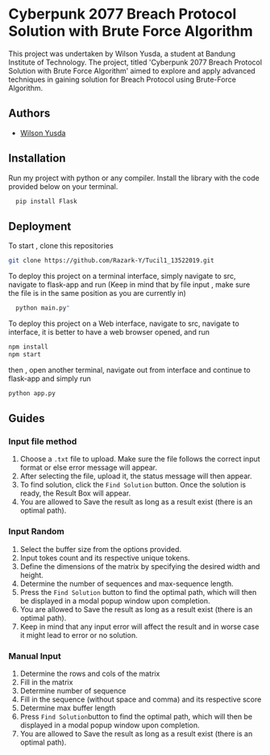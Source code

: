
# Cyberpunk 2077 Breach Protocol Solution with Brute Force Algorithm


This project was undertaken by Wilson Yusda, a student at Bandung Institute of Technology. The project, titled 'Cyberpunk 2077 Breach Protocol Solution with Brute Force Algorithm' aimed to explore and apply advanced techniques in gaining solution for Breach Protocol using Brute-Force Algorithm.


## Authors

- [Wilson Yusda](https://www.github.com/Razark-Y)


## Installation

Run my project with python or any compiler. Install the library with the code provided below on your terminal.
```bash
  pip install Flask
```

## Deployment

To start , clone this repositories 
```bash
git clone https://github.com/Razark-Y/Tucil1_13522019.git
```

To deploy this project on a terminal interface, simply navigate to src, navigate to flask-app and run (Keep in mind that by file input , make sure the file is in the same position as you are currently in)

```bash
  python main.py"
```

To deploy this project on a Web interface, navigate to src, navigate to interface, it is better to have a web browser opened, and run
```bash
npm install
npm start
```
then , open another terminal, navigate out from interface and continue to flask-app and simply run
```bash
python app.py
```
## Guides
### Input file method
1. Choose a `.txt` file to upload. Make sure the file follows the correct input format or else error message will appear.
2. After selecting the file, upload it, the status message will then appear.
3. To find solution, click the `Find Solution` button. Once the solution is ready, the Result Box will appear.
4. You are allowed to Save the result as long as a result exist (there is an optimal path).
### Input Random
1. Select the buffer size from the options provided.
2. Input tokes count and its respective unique tokens.
3. Define the dimensions of the matrix by specifying the desired width and height.
4. Determine the number of sequences and max-sequence length.
5. Press the `Find Solution` button to find the optimal path, which will then be displayed in a modal popup window upon completion.
6. You are allowed to Save the result as long as a result exist (there is an optimal path).
7. Keep in mind that any input error will affect the result and in worse case it might lead to error or no solution.
### Manual Input
1. Determine the rows and cols of the matrix
2. Fill in the matrix
3. Determine number of sequence
4. Fill in the sequence (without space and comma) and its respective score
5. Determine max buffer length
6. Press `Find Solution`button to find the optimal path, which will then be displayed in a modal popup window upon completion.
7. You are allowed to Save the result as long as a result exist (there is an optimal path).



